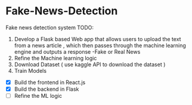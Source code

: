# Fake-News-Detection
Fake news detection system
TODO:
1. Develop a Flask based Web app that allows users to upload the text from a news article , which then passes through the machine learning engine and outputs a response -Fake or Real News
2. Refine the Machine learning logic
3. Download Dataset ( use kaggle API to download the dataset )
4. Train Models 

- [x] Build the frontend in React.js
- [x] Build the backend in Flask
- [ ] Refine the ML logic